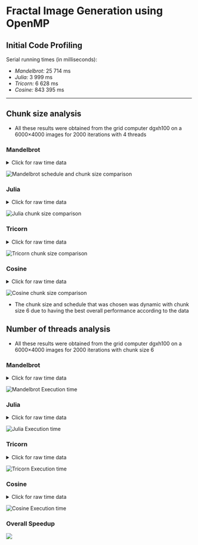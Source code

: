 # Fractal Image Generation using OpenMP

## Initial Code Profiling

Serial running times (in milliseconds):

- _Mandelbrot:_ 25 714  ms
- _Julia:_ 3 999 ms
- _Tricorn:_ 6 628 ms
- _Cosine:_ 843 395 ms
---

## Chunk size analysis

- All these results were obtained from the grid computer dgxh100 on a 6000×4000 images for 2000 iterations with 4 threads

### Mandelbrot

<details>

<summary>Click for raw time data</summary>

| Schedule |      1 |      2 |     4 |     6 |     8 |    10 |    12 |    14 |    16 |    18 |    20 |    22 |    24 |    26 |    28 |    32 |   36 |   40 |   44 |   48 |   52 |   56 |   60 |   64 |   80 |   96 |  112 |  128 |  144 |  160 |  176 |  192 |  208 |
|----------|------------|------------|-----------|-----------|-----------|----------|----------|----------|----------|----------|----------|----------|----------|----------|----------|----------|----------|----------|----------|----------|----------|----------|----------|----------|----------|----------|----------|----------|----------|----------|----------|----------|----------|
| dynamic | 9 559 |	9 568 |	9 559 |	9 568 |	9 560 |	9 560 |	9 562 |	9 574 |	9 589 |	9 564 |	9 564 | 9 582 |	9 565 |	9 588|	9 562 |	9 571 |	9 599 |	9 564 |	9 564 |	9 592 |	9 563 |	9 590 |	9 594 |	9 598 |	9 738 |	9 657	| 9 673 |	9 633 |	10 035 |	10 231 |	9 695 |	9 939 |	10 452 |
| guided | 13 338 |	13 326 |	13 346 |	13 331 |	13 337 |	13 353 |	13 334 |	13 356 |	13 358|	13 350 |	13 348|	13 334|	13 336|	13 341|	13 422|	13 360 |	13 335 |	13 331 |	13 328 |	13 326 |	13 336 |	13 332 |	13 342 |	13 328 |	13 425 |	13 351 |	13 340 |	13 329 |	13 332 |	13 331 |	13 339 |	13 338 |	13 331 |
| static | 9 549 |	9 565 |	9 568 |	9 578 |	9 578 |	9 581 |	9 577 |	9 586 |	9 587 |	9 573 |	9 610 |	9 577 |	9 632 |	9 617|	9 592|	9 601 |	9 630 |	9 717 |	9 660 |	9 742 |	9 627 |	9 652 |	9 679 |	9 591 |	10 000	| 9 936 | 10 006 | 10 008|	10 147 |	10 320 |	9 944 |	10 113 |	10 590 |

</details>

![Mandelbrot schedule and chunk size comparison](OpenMP/Profiling_OMP/Server_dgxh100/Final/Mandelbrot_chunk_speed_up.jpg)


### Julia

<details>

<summary>Click for raw time data</summary>

| Schedule |      1 |      2 |     4 |     6 |     8 |    10 |    12 |    14 |    16 |    18 |    20 |    22 |    24 |    26 |    28 |    32 |   36 |   40 |   44 |   48 |   52 |   56 |   60 |   64 |   80 |   96 |  112 |  128 |  144 |  160 |  176 |  192 |  208 |
|----------|------------|------------|-----------|-----------|-----------|----------|----------|----------|----------|----------|----------|----------|----------|----------|----------|----------|----------|----------|----------|----------|----------|----------|----------|----------|----------|----------|----------|----------|----------|----------|----------|----------|----------|
| dynamic | 1 593|	1 590|	1 590|	1 588|	1 590|	1 591|	1 595|	1 591|	1 592|	1 592|	1 598|	1 589|	1 593|	1 602|	1 591|	1 608|	1 592|	1 593|	1 610|	1 591|	1 592|	1 591|	1 596|	1 593|	1 593|	1 594|	1 601|	1 597|	1 594|	1 604|	1 613|	1 591|	1 599|
| guided | 2 407|	2 406|	2 422|	2 406|	2 406|	2 406|	2 407|	2 410|	2 404|	2 406|	2 405|	2 405|	2 457|	2 408|	2 400|	2 406|	2 440|	2 405|	2 407|	2 407|	2 442|	2 408|	2 408|	2 406|	2 406|	2 406|	2 406|	2 406|	2 398|	2 405|	2 408|	2 407|	2 408|
| static | 1 589|	1 590|	1 591|	1 589|	1 587|	1 588|	1 597|	1 593|	1 648|	1 591|	1 597|	1 597|	1 603|	1 602|	1 593|	1 599|	1 616|	1 591|	1 623|	1 615|	1 603|	1 612|	1 601|	1 624|	1 605|	1 591|	1 687|	1 823|	1 784|	1 953|	1 895|	1 679|	1 619|

</details>

![Julia chunk size comparison](OpenMP/Profiling_OMP/Server_dgxh100/Final/Julia_chunk_speed_up.jpg)


### Tricorn

<details>

<summary>Click for raw time data</summary>

| Schedule |      1 |      2 |     4 |     6 |     8 |    10 |    12 |    14 |    16 |    18 |    20 |    22 |    24 |    26 |    28 |    32 |   36 |   40 |   44 |   48 |   52 |   56 |   60 |   64 |   80 |   96 |  112 |  128 |  144 |  160 |  176 |  192 |  208 |
|----------|------------|------------|-----------|-----------|-----------|----------|----------|----------|----------|----------|----------|----------|----------|----------|----------|----------|----------|----------|----------|----------|----------|----------|----------|----------|----------|----------|----------|----------|----------|----------|----------|----------|----------|
| dynamic | 2 795|	2 798|	2 797|	2 799|	2 798|	2 810|	2 804|	2 800|	2 798|	2 801|	2 799|	2 801|	2 800|	2 812|	2 812|	2 801|	2 795|	2 798|	2 796|	2 808|	2 802|	2 802|	2 807|	2 802|	2 806|	2 836|	2 845|	2 841|	2 838|	3 317|	3 427|	3 690|	3 833|
| guided | 5 591|	5 593|	5 574|	5 581|	5 573|	5 569|	5 576|	5 571|	5 581|	5 572|	5 576|	5 279|	5 592|	5 571|	5 272|	5 572|	5 573|	5 592|	5 589|	5 574|	5 572|	5 576|	5 575|	5 572|	5 574|	5 571|	5 571|	5 575|	5 591|	5 574|	5 575|	5 572|	5 590|
| static | 2 800|	2 800|	2 818|	2 808|	2 805|	2 800|	2 805|	2 807|	2 805|	2 859|	2 798|	 2 821|	2 826|	2 814|	2 849|	2 834|	2 829|	2 816|	2 821|	2 864|	2 891|	2 870|	2 960|	2 955|	3 045|	3 267|	3 351|	3 484|	3 506|	3 941|	3 837|	4 119|	4 369|

</details>

![Tricorn chunk size comparison](OpenMP/Profiling_OMP/Server_dgxh100/Final/Tricorn_chunk_speed_up.jpg)


### Cosine

<details>

<summary>Click for raw time data</summary>

| Schedule |      1 |      2 |     4 |     6 |     8 |    10 |    12 |    14 |    16 |    18 |    20 |    22 |    24 |    26 |    28 |    32 |   36 |   40 |   44 |   48 |   52 |   56 |   60 |   64 |   80 |   96 |  112 |  128 |  144 |  160 |  176 |  192 |  208 |
|----------|------------|------------|-----------|-----------|-----------|----------|----------|----------|----------|----------|----------|----------|----------|----------|----------|----------|----------|----------|----------|----------|----------|----------|----------|----------|----------|----------|----------|----------|----------|----------|----------|----------|----------|
| dynamic | 250 952|	250 422|	250 692|	250 377|	250 430|	250 696|	250 388|	250 356|	250 663|	250 462|	250 898|	250 427|	250 384|	250 548|	250 441|	250 924|	250 497|	250 427|	250 660|	250 844|	250 809|	250 508|	250 759|	251 055|	250 693|	251 854|	253 054|	251 379|	252 488|	251 913|	253 845|	255 274|	251 305|
| guided | 295 270|	295 490|	295 292|	295 395|	295 319|	295 301|	295 425|	295 290|	295 767|	295 320|	295 443|	295 273|	295 390|	296 454|	295 271|	295 477|	295 445|	295 287|	295 262|	295 274|	295 325|	295 305|	295 270|	295 394|	295 293|	297 213|	295 498|	295 272|	295 274|	295 269|	295 512|	295 312|	295 719|
| static | 250 708|	250 590|	250 502|	250 725|	251 646|	252 398|	250 845|	251 079|	250 771|	250 632|	250 503|	251 749|	250 929|	252 228|	251 206|	250 634|	251 185|	251 275|	250 934|	251 518|	253 448|	256 264|	253 440|	253 291|	251 583|	252 719|	256 021|	253 549|	253 365|	252 090|	252 709|	256 371|	256 287|

</details>

![Cosine chunk size comparison](OpenMP/Profiling_OMP/Server_dgxh100/Final/Cosine_chunk_speed_up.jpg)


- The chunk size and schedule that was chosen was dynamic with chunk size 6 due to having the best overall performance according to the data

## Number of threads analysis

- All these results were obtained from the grid computer dgxh100 on a 6000×4000 images for 2000 iterations with chunk size 6

### Mandelbrot

<details>

<summary>Click for raw time data</summary>

|      1|	2|	4|	6|	8|	10|	12|	14|	16|	18|	20|	22|	24|	26|	28|	32|	36|	40|	44|	48|	52|	56|	60|	64|	80|	96|	112|	128|	144|	160|	176|	192|	208|	224|
|-----------|-----------|-----------|-----------|-----------|-----------|-----------|-----------|-----------|-----------|-----------|-----------|-----------|-----------|-----------|-----------|-----------|-----------|-----------|-----------|-----------|-----------|-----------|-----------|-----------|-----------|-----------|-----------|-----------|-----------|-----------|-----------|-----------|-----------|
|	38 113|	19 089|	9 564|	6 385|	4 804|	3 848|	3 214|	2 763|	2 425|	2 160|	1 951|	1 776|	1 633|	1 526|	1 407|	1 251|	1 118|	1 001|	918|	877|	837|	775|	722|	724|	633|	561|	526|	490|	466|	445|	426|	404|	400|	397|

</details>

![Mandelbrot Execution time](OpenMP/Profiling_OMP/Server_dgxh100/Final/Mandelbrot_threads_time.jpg)


### Julia

<details>

<summary>Click for raw time data</summary>

|      1|	2|	4|	6|	8|	10|	12|	14|	16|	18|	20|	22|	24|	26|	28|	32|	36|	40|	44|	48|	52|	56|	60|	64|	80|	96|	112|	128|	144|	160|	176|	192|	208|	224|
|-----------|-----------|-----------|-----------|-----------|-----------|-----------|-----------|-----------|-----------|-----------|-----------|-----------|-----------|-----------|-----------|-----------|-----------|-----------|-----------|-----------|-----------|-----------|-----------|-----------|-----------|-----------|-----------|-----------|-----------|-----------|-----------|-----------|-----------|
|	6 197|	3 128|	1 595|	1 068|	814|	664|	557|	483|	428|	391|	353|	325|	301|	282|	265|	236|	216|	199|	184|	177|	167|	159|	152|	146|	129|	114|	131|	134|	128|	128|	132|	132|	133|	137|

</details>

![Julia Execution time](OpenMP/Profiling_OMP/Server_dgxh100/Final/Julia_threads_time.jpg)


### Tricorn

<details>

<summary>Click for raw time data</summary>

|      1|	2|	4|	6|	8|	10|	12|	14|	16|	18|	20|	22|	24|	26|	28|	32|	36|	40|	44|	48|	52|	56|	60|	64|	80|	96|	112|	128|	144|	160|	176|	192|	208|	224|
|-----------|-----------|-----------|-----------|-----------|-----------|-----------|-----------|-----------|-----------|-----------|-----------|-----------|-----------|-----------|-----------|-----------|-----------|-----------|-----------|-----------|-----------|-----------|-----------|-----------|-----------|-----------|-----------|-----------|-----------|-----------|-----------|-----------|-----------|
|	11 039|	5 531|	2 797|	1 883|	1 421|	1 142|	957|	827|	729|	654|	594|	545|	503|	468|	438|	389|	352|	322|	299|	281|	272|	259|	239|	235|	216|	228|	232|	226|	227|	223|	227|	233|	235|	222|

</details>

![Tricorn Execution time](OpenMP/Profiling_OMP/Server_dgxh100/Final/Tricorn_threads_time.jpg)


### Cosine

<details>

<summary>Click for raw time data</summary>

|      1|	2|	4|	6|	8|	10|	12|	14|	16|	18|	20|	22|	24|	26|	28|	32|	36|	40|	44|	48|	52|	56|	60|	64|	80|	96|	112|	128|	144|	160|	176|	192|	208|	224|
|-----------|-----------|-----------|-----------|-----------|-----------|-----------|-----------|-----------|-----------|-----------|-----------|-----------|-----------|-----------|-----------|-----------|-----------|-----------|-----------|-----------|-----------|-----------|-----------|-----------|-----------|-----------|-----------|-----------|-----------|-----------|-----------|-----------|-----------|
|	1 001 115|	500 815|	250 781|	167 075|	125 264|	100 245|	83 551|	71 637|	62 698|	55 801|	50 216|	45 707|	41 943|	38 650|	35 919|	31 456|	28 023|	25 344|	23 000|	21 237|	20 191|	19 668|	18 586|	17 709|	15 658|	13 535|	11 975|	11 371|	10 611|	10 018|	9 497|	9 041|	8 899|	9 081|
</details>

![Cosine Execution time](OpenMP/Profiling_OMP/Server_dgxh100/Final/Cosine_threads_time.jpg)

### Overall Speedup

![](OpenMP/Profiling_OMP/Server_dgxh100/Final/Speed_up_threads.jpg)
